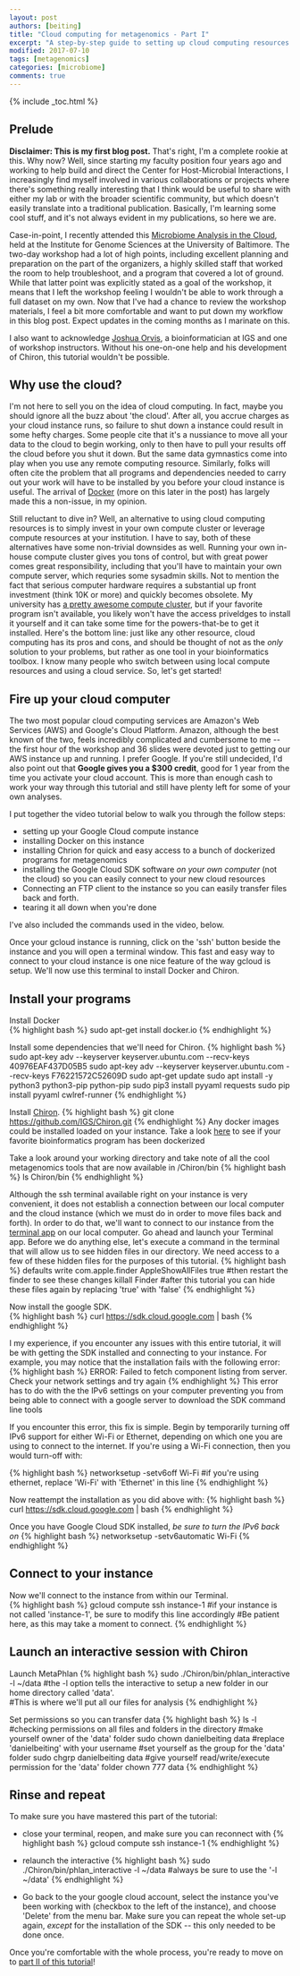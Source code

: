 ```yaml
---
layout: post
authors: [beiting]
title: "Cloud computing for metagenomics - Part I"
excerpt: "A step-by-step guide to setting up cloud computing resources and analyzing shotgun metagenomic data, all on your laptop."
modified: 2017-07-10
tags: [metagenomics]
categories: [microbiome]
comments: true
---
```


{% include _toc.html %}

## Prelude

**Disclaimer: This is my first blog post.**  That's right, I'm a complete rookie at this.  Why now?  Well, since starting my faculty position four years ago and working to help build and direct the Center for Host-Microbial Interactions, I increasingly find myself involved in various collaborations or projects where there's something really interesting that I think would be useful to share with either my lab or with the broader scientific community, but which doesn't easily translate into a traditional publication.  Basically, I'm learning some cool stuff, and it's not always evident in my publications, so here we are.  

Case-in-point, I recently attended this [Microbiome Analysis in the Cloud](http://www.igs.umaryland.edu/topics/microbiome-cloud/), held at the Institute for Genome Sciences at the University of Baltimore.  The two-day workshop had a lot of high points, including excellent planning and preparation on the part of the organizers, a highly skilled staff that worked the room to help troubleshoot, and a program that covered a lot of ground.  While that latter point was explicitly stated as a goal of the workshop, it means that I left the workshop feeling I wouldn't be able to work through a full dataset on my own.  Now that I've had a chance to review the workshop materials, I feel a bit more comfortable and want to put down my workflow in this blog post.  Expect updates in the coming months as I marinate on this.

I also want to acknowledge [Joshua Orvis](https://github.com/jorvis), a bioinformatician at IGS and one of workshop instructors.  Without his one-on-one help and his development of Chiron, this tutorial wouldn't be possible.


## Why use the cloud?
I'm not here to sell you on the idea of cloud computing.  In fact, maybe you should ignore all the buzz about 'the cloud'.  After all, you accrue charges as your cloud instance runs, so failure to shut down a instance could result in some hefty charges.  Some people cite that it's a nussiance to move all your data to the cloud to begin working, only to then have to pull your results off the cloud before you shut it down.  But the same data gymnastics come into play when you use any remote computing resource.  Similarly, folks will often cite the problem that all programs and dependencies needed to carry out your work will have to be installed by you before your cloud instance is useful.  The arrival of [Docker](https://www.docker.com/) (more on this later in the post) has largely made this a non-issue, in my opinion. 

Still reluctant to dive in?  Well, an alternative to using cloud computing resources is to simply invest in your own compute cluster or leverage compute resources at your institution.  I have to say, both of these alternatives have some non-trivial downsides as well.  Running your own in-house compute cluster gives you tons of control, but with great power comes great responsibility, including that you'll have to maintain your own compute server, which requries some sysadmin skills.  Not to mention the fact that serious computer hardware requires a substantial up front investment (think 10K or more) and quickly becomes obsolete.  My university has [a pretty awesome compute cluster](https://hpcwiki.genomics.upenn.edu/index.php/HPC:Main_Page), but if your favorite program isn't available, you likely won't have the access priveldges to install it yourself and it can take some time for the powers-that-be to get it installed.  Here's the bottom line: just like any other resource, cloud computing has its pros and cons, and should be thought of not as the *only* solution to your problems, but rather as one tool in your bioinformatics toolbox.  I know many people who switch between using local compute resources and using a cloud service.  So, let's get started!

## Fire up your cloud computer

The two most popular cloud computing services are Amazon's Web Services (AWS) and Google's Cloud Platform.  Amazon, although the best known of the two, feels incredibly complicated and cumbersome to me -- the first hour of the workshop and 36 slides were devoted just to getting our AWS instance up and running.  I prefer Google.  If you're still undecided, I'd also point out that **Google gives you a $300 credit**, good for 1 year from the time you activate your cloud account.  This is more than enough cash to work your way through this tutorial and still have plenty left for some of your own analyses. 

I put together the video tutorial below to walk you through the follow steps:
* setting up your Google Cloud compute instance
* installing Docker on this instance
* installing Chrion for quick and easy access to a bunch of dockerized programs for metagenomics
* installing the Google Cloud SDK software *on your own computer* (not the cloud) so you can easily connect to your new cloud resources
* Connecting an FTP client to the instance so you can easily transfer files back and forth.
* tearing it all down when you're done

I've also included the commands used in the video, below.  

Once your gcloud instance is running, click on the 'ssh' button beside the instance and you will open a terminal window.  This fast and easy way to connect to your cloud instance is one nice feature of the way gcloud is setup. We'll now use this terminal to install Docker and Chiron.

## Install your programs

Install Docker  
{% highlight bash %}
sudo apt-get install docker.io
{% endhighlight %}

Install some dependencies that we'll need for Chiron.
{% highlight bash %}
sudo apt-key adv --keyserver keyserver.ubuntu.com --recv-keys 40976EAF437D05B5
sudo apt-key adv --keyserver keyserver.ubuntu.com --recv-keys F76221572C52609D
sudo apt-get update
sudo apt install -y python3 python3-pip python-pip
sudo pip3 install pyyaml requests
sudo pip install pyyaml cwlref-runner
{% endhighlight %}

Install [Chiron](https://github.com/IGS/Chiron).
{% highlight bash %}
git clone https://github.com/IGS/Chiron.git
{% endhighlight %}
Any docker images could be installed loaded on your instance.  Take a look [here](http://biocontainers.pro/) to see if your favorite bioinformatics program has been dockerized

Take a look around your working directory and take note of all the cool metagenomics tools that are now available in /Chiron/bin 
{% highlight bash %}
ls Chiron/bin
{% endhighlight %}

Although the ssh terminal available right on your instance is very convenient, it does not establish a connection between our local computer and the cloud instance (which we must do in order to move files back and forth).  In order to do that, we'll want to connect to our instance from the [terminal app](https://en.wikipedia.org/wiki/Terminal_(macOS)) on our local computer.  Go ahead and launch your Terminal app.  Before we do anything else, let's execute a command in the terminal that will allow us to see hidden files in our directory.  We need access to a few of these hidden files for the purposes of this tutorial.
{% highlight bash %}
defaults write com.apple.finder AppleShowAllFiles true
#then restart the finder to see these changes
killall Finder
#after this tutorial you can hide these files again by replacing 'true' with 'false'
{% endhighlight %}

Now install the google SDK.   
{% highlight bash %}
curl https://sdk.cloud.google.com | bash
{% endhighlight %}

I my experience, if you encounter any issues with this entire tutorial, it will be with getting the SDK installed and connecting to your instance. For example, you may notice that the installation fails with the following error:
{% highlight bash %}
ERROR: Failed to fetch component listing from server. Check your network settings and try again
{% endhighlight %}
This error has to do with the the IPv6 settings on your computer preventing you from being able to connect with a google server to download the SDK command line tools

If you encounter this error, this fix is simple.  Begin by temporarily turning off IPv6 support for either Wi-Fi or Ethernet, depending on which one you are using to connect to the internet.  If you're using a Wi-Fi connection, then you would turn-off with:

{% highlight bash %}
networksetup -setv6off Wi-Fi #if you're using ethernet, replace 'Wi-Fi' with 'Ethernet' in this line
{% endhighlight %}

Now reattempt the installation as you did above with:
{% highlight bash %}
curl https://sdk.cloud.google.com | bash
{% endhighlight %} 

Once you have Google Cloud SDK installed, *be sure to turn the IPv6 back on*
{% highlight bash %}
networksetup -setv6automatic Wi-Fi
{% endhighlight %}

## Connect to your instance
Now we'll connect to the instance from within our Terminal.  
{% highlight bash %}
gcloud compute ssh instance-1 #if your instance is not called 'instance-1', be sure to modify this line accordingly
#Be patient here, as this may take a moment to connect.
{% endhighlight %}

## Launch an interactive session with Chiron

Launch MetaPhlan
{% highlight bash %}
sudo ./Chiron/bin/phlan_interactive -l ~/data
#the -l option tells the interactive to setup a new folder in our home directory called 'data'.  
#This is where we'll put all our files for analysis
{% endhighlight %}

Set permissions so you can transfer data
{% highlight bash %}
ls -l #checking permissions on all files and folders in the directory
#make yourself owner of the 'data' folder
sudo chown danielbeiting data #replace 'danielbeiting' with your username
#set yourself as the group for the 'data' folder
sudo chgrp danielbeiting data
#give yourself read/write/execute permission for the 'data' folder
chown 777 data
{% endhighlight %}


## Rinse and repeat
To make sure you have mastered this part of the tutorial:
* close your terminal, reopen, and make sure you can reconnect with 
{% highlight bash %}
gcloud compute ssh instance-1
{% endhighlight %}

* relaunch the interactive
{% highlight bash %}
sudo ./Chiron/bin/phlan_interactive -l ~/data #always be sure to use the '-l ~/data'
{% endhighlight %}


* Go back to the your google cloud account, select the instance you've been working with (checkbox to the left of the instance), and choose 'Delete' from the menu bar.  Make sure you can repeat the whole set-up again, *except* for the installation of the SDK -- this only needed to be done once.

Once you're comfortable with the whole process, you're ready to move on to [part II of this tutorial]()!



